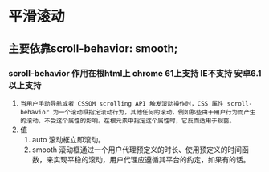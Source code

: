 # 平滑滚动

## 主要依靠scroll-behavior: smooth; 

### scroll-behavior 作用在根html上 chrome 61上支持 IE不支持 安卓6.1以上支持

  1) `当用户手动导航或者 CSSOM scrolling API 触发滚动操作时，CSS 属性 scroll-behavior 为一个滚动框指定滚动行为，其他任何的滚动，例如那些由于用户行为而产生的滚动，不受这个属性的影响。在根元素中指定这个属性时，它反而适用于视窗。`
  2) 值
     1) auto 滚动框立即滚动。
     2) smooth 滚动框通过一个用户代理预定义的时长、使用预定义的时间函数，来实现平稳的滚动，用户代理应遵循其平台的约定，如果有的话。
